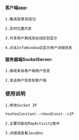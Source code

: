 #### 客户端app:

    1.集成高德3D定位

    2.实时位置共享

    3.共享用户离线及在线区别显示

    4.点击InfoWindow后显示用户详细信息


#### 服务器端SocketServer:

    1.接收来自客户端用户信息

    2.发送用户信息到客户端


### 使用说明

    1.修改Socket IP

    YouYouConstant-->SendConst-->IP

    2.主要功能在MapActivity类中

    3.详细请查看JavaDoc